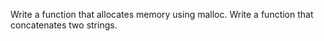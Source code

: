 Write a function that allocates memory using malloc.
Write a function that concatenates two strings.
